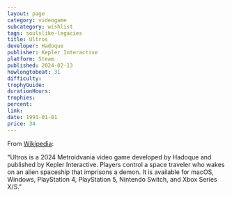 ```yaml
---
layout: page
category: videogame
subcategory: wishlist
tags: soulslike-legacies
title: Ultros
developer: Hadoque
publisher: Kepler Interactive
platform: Steam
published: 2024-02-13
howlongtobeat: 31
difficulty:
trophyGuide:
durationHours:
trophies:
percent:
link:
date: 1991-01-01
price: 34
---
```


From [Wikipedia](https://en.wikipedia.org/wiki/Ultros):

"Ultros is a 2024 Metroidvania video game developed by Hadoque and published by Kepler Interactive. Players control a space traveler who wakes on an alien spaceship that imprisons a demon. It is available for macOS, Windows, PlayStation 4, PlayStation 5, Nintendo Switch, and Xbox Series X/S."

